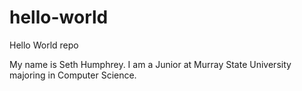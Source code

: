 # hello-world
Hello World repo

My name is Seth Humphrey. I am a Junior at Murray State University majoring in Computer Science.
